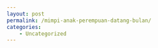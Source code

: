```yaml
---
layout: post
permalink: /mimpi-anak-perempuan-datang-bulan/
categories:
    - Uncategorized
---
```


